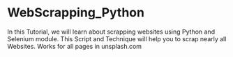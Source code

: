 # WebScrapping_Python
In this Tutorial, we will learn about scrapping websites using Python and Selenium module. This Script and Technique will help you to scrap nearly all Websites. Works for all pages in unsplash.com
